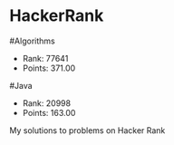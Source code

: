 # HackerRank


#Algorithms
- Rank: 77641
- Points: 371.00

#Java
- Rank: 20998
- Points: 163.00 

My solutions to problems on Hacker Rank

